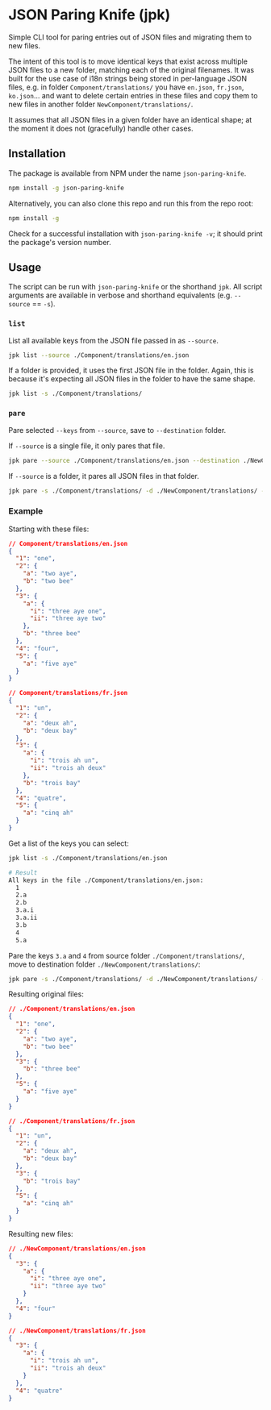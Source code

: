 # JSON Paring Knife (jpk)

Simple CLI tool for paring entries out of JSON files and migrating them to new files.

The intent of this tool is to move identical keys that exist across multiple JSON files to a new folder, matching each of the original filenames. It was built for the use case of i18n strings being stored in per-language JSON files, e.g. in folder `Component/translations/` you have `en.json`, `fr.json`, `ko.json`... and want to delete certain entries in these files and copy them to new files in another folder `NewComponent/translations/`.

It assumes that all JSON files in a given folder have an identical shape; at the moment it does not (gracefully) handle other cases.

## Installation

The package is available from NPM under the name `json-paring-knife`.

```bash
npm install -g json-paring-knife
```

Alternatively, you can also clone this repo and run this from the repo root:

```bash
npm install -g
```

Check for a successful installation with `json-paring-knife -v`; it should print the package's version number.

## Usage

The script can be run with `json-paring-knife` or the shorthand `jpk`. All script arguments are available in verbose and shorthand equivalents (e.g. `--source` == `-s`).

### `list`

List all available keys from the JSON file passed in as `--source`.

```bash
jpk list --source ./Component/translations/en.json
```

If a folder is provided, it uses the first JSON file in the folder. Again, this is because it's expecting all JSON files in the folder to have the same shape.

```bash
jpk list -s ./Component/translations/
```

### `pare`

Pare selected `--keys` from `--source`, save to `--destination` folder.

If `--source` is a single file, it only pares that file.

```bash
jpk pare --source ./Component/translations/en.json --destination ./NewComponent/translations/ --keys keyOne,keyTwo.nestedKey.deepNestedKey,keyThree
```

If `--source` is a folder, it pares all JSON files in that folder.

```bash
jpk pare -s ./Component/translations/ -d ./NewComponent/translations/ -k keyOne,keyTwo.nestedKey.deepNestedKey,keyThree
```

### Example

Starting with these files:

```json
// Component/translations/en.json
{
  "1": "one",
  "2": {
    "a": "two aye",
    "b": "two bee"
  },
  "3": {
    "a": {
      "i": "three aye one",
      "ii": "three aye two"
    },
    "b": "three bee"
  },
  "4": "four",
  "5": {
    "a": "five aye"
  }
}

// Component/translations/fr.json
{
  "1": "un",
  "2": {
    "a": "deux ah",
    "b": "deux bay"
  },
  "3": {
    "a": {
      "i": "trois ah un",
      "ii": "trois ah deux"
    },
    "b": "trois bay"
  },
  "4": "quatre",
  "5": {
    "a": "cinq ah"
  }
}
```

Get a list of the keys you can select:

```bash
jpk list -s ./Component/translations/en.json

# Result
All keys in the file ./Component/translations/en.json:
  1
  2.a
  2.b
  3.a.i
  3.a.ii
  3.b
  4
  5.a
```

Pare the keys `3.a` and `4` from source folder `./Component/translations/`, move to destination folder `./NewComponent/translations/`:

```bash
jpk pare -s ./Component/translations/ -d ./NewComponent/translations/ -k 3.a,4

```

Resulting original files:

```json
// ./Component/translations/en.json
{
  "1": "one",
  "2": {
    "a": "two aye",
    "b": "two bee"
  },
  "3": {
    "b": "three bee"
  },
  "5": {
    "a": "five aye"
  }
}

// ./Component/translations/fr.json
{
  "1": "un",
  "2": {
    "a": "deux ah",
    "b": "deux bay"
  },
  "3": {
    "b": "trois bay"
  },
  "5": {
    "a": "cinq ah"
  }
}
```

Resulting new files:

```json
// ./NewComponent/translations/en.json
{
  "3": {
    "a": {
      "i": "three aye one",
      "ii": "three aye two"
    }
  },
  "4": "four"
}

// ./NewComponent/translations/fr.json
{
  "3": {
    "a": {
      "i": "trois ah un",
      "ii": "trois ah deux"
    }
  },
  "4": "quatre"
}
```
